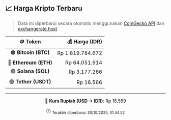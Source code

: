 

<!-- HARGA_KRIPTO -->
## 📈 Harga Kripto Terbaru

> Data ini diperbarui secara otomatis menggunakan [CoinGecko API](https://www.coingecko.com/) dan [exchangerate.host](https://exchangerate.host/)

<div align="center">

| 🪙 Token | 💰 Harga (IDR) |
|:------:|---------------:|
| 🟠 **Bitcoin (BTC)**   | Rp 1.819.784.672 |
| 🔵 **Ethereum (ETH)**  | Rp 64.051.914 |
| 🟣 **Solana (SOL)**    | Rp 3.177.266 |
| 🟢 **Tether (USDT)**   | Rp 16.566 |

---

💱 **Kurs Rupiah (USD → IDR)**: Rp 16.559

🕒 <sub>Terakhir diperbarui: 30/10/2025, 01.44.52</sub>

</div>
<!-- /HARGA_KRIPTO -->